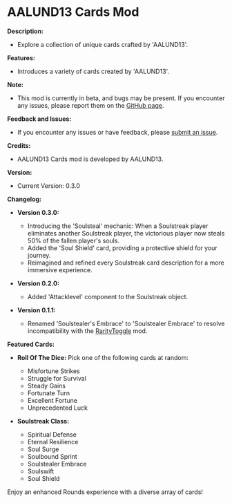 # AALUND13 Cards Mod

**Description:**
- Explore a collection of unique cards crafted by 'AALUND13'.

**Features:**
- Introduces a variety of cards created by 'AALUND13'.

**Note:**
- This mod is currently in beta, and bugs may be present. If you encounter any issues, please report them on the [GitHub page](https://github.com/AALUND13/AALUND13-Cards/issues).

**Feedback and Issues:**
- If you encounter any issues or have feedback, please [submit an issue](https://github.com/AALUND13/AALUND13-Cards/issues).

**Credits:**
- AALUND13 Cards mod is developed by AALUND13.

**Version:**
- Current Version: 0.3.0

**Changelog:**
- **Version 0.3.0:**
  - Introducing the 'Soulsteal' mechanic: When a Soulstreak player eliminates another Soulstreak player, the victorious player now steals 50% of the fallen player's souls.
  - Added the 'Soul Shield' card, providing a protective shield for your journey.
  - Reimagined and refined every Soulstreak card description for a more immersive experience.

- **Version 0.2.0:**
  - Added 'Attacklevel' component to the Soulstreak object.

- **Version 0.1.1:**
  - Renamed 'Soulstealer's Embrace' to 'Soulstealer Embrace' to resolve incompatibility with the [RarityToggle](https://rounds.thunderstore.io/package/Root/RarityToggle) mod.

**Featured Cards:**
- **Roll Of The Dice:** Pick one of the following cards at random:
  - Misfortune Strikes
  - Struggle for Survival
  - Steady Gains
  - Fortunate Turn
  - Excellent Fortune
  - Unprecedented Luck

- **Soulstreak Class:**
  - Spiritual Defense
  - Eternal Resilience
  - Soul Surge
  - Soulbound Sprint
  - Soulstealer Embrace
  - Soulswift
  - Soul Shield

Enjoy an enhanced Rounds experience with a diverse array of cards!
